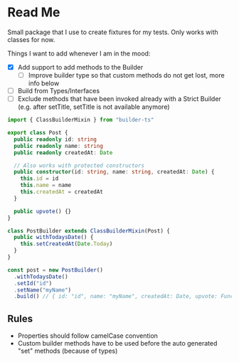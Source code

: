 # Read Me

Small package that I use to create fixtures for my tests. Only works with classes for now.

Things I want to add whenever I am in the mood:

- [x] Add support to add methods to the Builder
  - [ ] Improve builder type so that custom methods do not get lost, more info below
- [ ] Build from Types/Interfaces
- [ ] Exclude methods that have been invoked already with a Strict Builder (e.g. after setTitle, setTitle is not available anymore)

```ts
import { ClassBuilderMixin } from "builder-ts"

export class Post {
  public readonly id: string
  public readonly name: string
  public readonly createdAt: Date

  // Also works with protected constructors
  public constructor(id: string, name: string, createdAt: Date) {
    this.id = id
    this.name = name
    this.createdAt = createdAt
  }

  public upvote() {}
}

class PostBuilder extends ClassBuilderMixin(Post) {
  public withTodaysDate() {
    this.setCreatedAt(Date.Today)
  }
}

const post = new PostBuilder()
  .withTodaysDate()
  .setId("id")
  .setName("myName")
  .build() // { id: "id", name: "myName", createdAt: Date, upvote: Function }
```

## Rules

- Properties should follow camelCase convention
- Custom builder methods have to be used before the auto generated "set" methods (because of types)
